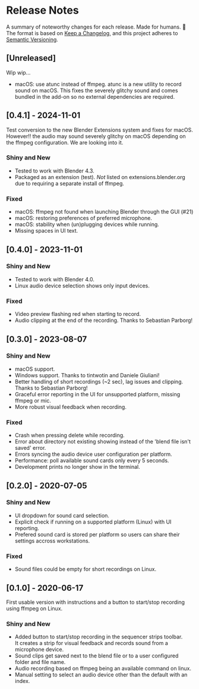 # Release Notes

A summary of noteworthy changes for each release. Made for humans. :roll_of_paper:  
The format is based on [Keep a Changelog](https://keepachangelog.com/en/1.1.0/),
and this project adheres to [Semantic Versioning](https://semver.org/spec/v2.0.0.html).

## [Unreleased]

Wip wip...

- macOS: use atunc instead of ffmpeg. atunc is a new utility to record sound on macOS.
  This fixes the severely glitchy sound and comes bundled in the add-on so no external 
  dependencies are required.


## [0.4.1] - 2024-11-01

Test conversion to the new Blender Extensions system and fixes for macOS.
However!! the audio may sound severely glitchy on macOS depending on the ffmpeg configuration. We are looking into it.

### Shiny and New
- Tested to work with Blender 4.3.
- Packaged as an extension (test).
  *Not* listed on extensions.blender.org due to requiring a separate install of ffmpeg.

### Fixed
- macOS: ffmpeg not found when launching Blender through the GUI (#21)
- macOS: restoring preferences of preferred microphone.
- macOS: stability when (un)plugging devices while running.
- Missing spaces in UI text.


## [0.4.0] - 2023-11-01

### Shiny and New
- Tested to work with Blender 4.0.
- Linux audio device selection shows only input devices.

### Fixed
- Video preview flashing red when starting to record.
- Audio clipping at the end of the recording. Thanks to Sebastian Parborg!


## [0.3.0] - 2023-08-07

### Shiny and New
- macOS support.
- Windows support. Thanks to tintwotin and Daniele Giuliani!
- Better handling of short recordings (~2 sec), lag issues and clipping. Thanks to Sebastian Parborg!
- Graceful error reporting in the UI for unsupported platform, missing ffmpeg or mic.
- More robust visual feedback when recording.

### Fixed
- Crash when pressing delete while recording.
- Error about directory not existing showing instead of the 'blend file isn't saved' error.
- Errors syncing the audio device user configuration per platform.
- Performance: poll available sound cards only every 5 seconds.
- Development prints no longer show in the terminal.


## [0.2.0] - 2020-07-05

### Shiny and New
- UI dropdown for sound card selection.
- Explicit check if running on a supported platform (Linux) with UI reporting.
- Prefered sound card is stored per platform so users can share their settings accross workstations.

### Fixed
- Sound files could be empty for short recordings on Linux.


## [0.1.0] - 2020-06-17

First usable version with instructions and a button to start/stop recording using ffmpeg on Linux.

### Shiny and New
- Added button to start/stop recording in the sequencer strips toolbar.  
  It creates a strip for visual feedback and records sound from a microphone device.
- Sound clips get saved next to the blend file or to a user configured folder and file name.
- Audio recording based on ffmpeg being an available command on linux.
- Manual setting to select an audio device other than the default with an index.
